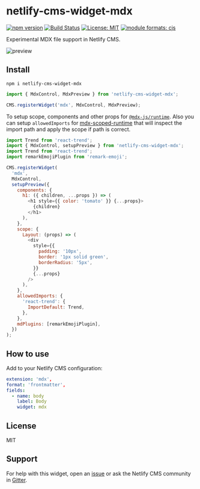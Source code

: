 # netlify-cms-widget-mdx

[![npm version][version-badge]][version]
[![Build Status][build-badge]][build]
[![License: MIT][license-badge]][license]
[![module formats: cjs][module-formats-badge]][unpkg-bundle]

Experimental MDX file support in Netlify CMS.

![preview](docs/preview.png)

## Install

```shell
npm i netlify-cms-widget-mdx
```

```js
import { MdxControl, MdxPreview } from 'netlify-cms-widget-mdx';

CMS.registerWidget('mdx', MdxControl, MdxPreview);
```

To setup scope, components and other props for [`@mdx-js/runtime`](https://www.npmjs.com/package/@mdx-js/runtime).
Also you can setup `allowedImports` for [mdx-scoped-runtime](https://www.npmjs.com/package/mdx-scoped-runtime)
that will inspect the import path and apply the scope if path is correct.

```js
import Trend from 'react-trend';
import { MdxControl, setupPreview } from 'netlify-cms-widget-mdx';
import Trend from 'react-trend';
import remarkEmojiPlugin from 'remark-emoji';

CMS.registerWidget(
  'mdx',
  MdxControl,
  setupPreview({
    components: {
      h1: ({ children, ...props }) => (
        <h1 style={{ color: 'tomato' }} {...props}>
          {children}
        </h1>
      ),
    },
    scope: {
      Layout: (props) => (
        <div
          style={{
            padding: '10px',
            border: '1px solid green',
            borderRadius: '5px',
          }}
          {...props}
        />
      ),
    },
    allowedImports: {
      'react-trend': {
        ImportDefault: Trend,
      },
    },
    mdPlugins: [remarkEmojiPlugin],
  })
);
```

## How to use

Add to your Netlify CMS configuration:

```yaml
extension: 'mdx',
format: 'frontmatter',
fields:
  - name: body
    label: Body
    widget: mdx
```

## License

MIT

## Support

For help with this widget, open an [issue](https://github.com/karolis-sh/gatsby-mdx)
or ask the Netlify CMS community in [Gitter](https://gitter.im/netlify/netlifycms).

[version-badge]: https://badge.fury.io/js/netlify-cms-widget-mdx.svg
[version]: https://www.npmjs.com/package/netlify-cms-widget-mdx
[build-badge]: https://travis-ci.org/karolis-sh/gatsby-mdx.svg?branch=main
[build]: https://travis-ci.org/karolis-sh/gatsby-mdx
[license-badge]: https://img.shields.io/badge/License-MIT-yellow.svg
[license]: https://opensource.org/licenses/MIT
[module-formats-badge]: https://img.shields.io/badge/module%20formats-cjs-green.svg
[unpkg-bundle]: https://unpkg.com/netlify-cms-widget-mdx/
